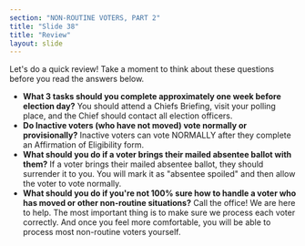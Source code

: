 ```yaml
---
section: "NON-ROUTINE VOTERS, PART 2"
title: "Slide 38"
title: "Review"
layout: slide
---
```


Let's do a quick review! Take a moment to think about these questions before you read the answers below.

- **What 3 tasks should you complete approximately one week before election day?** You should attend a Chiefs Briefing, visit your polling place, and the Chief should contact all election officers.
- **Do Inactive voters (who have not moved) vote normally or provisionally?** Inactive voters can vote NORMALLY after they complete an Affirmation of Eligibility form.
- **What should you do if a voter brings their mailed absentee ballot with them?** If a voter brings their mailed absentee ballot, they should surrender it to you. You will mark it as "absentee spoiled" and then allow the voter to vote normally.
- **What should you do if you're not 100% sure how to handle a voter who has moved or other non-routine situations?** Call the office! We are here to help. The most important thing is to make sure we process each voter correctly. And once you feel more comfortable, you will be able to process most non-routine voters yourself.



